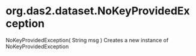 # org.das2.dataset.NoKeyProvidedException
NoKeyProvidedException( String msg )
Creates a new instance of NoKeyProvidedException

